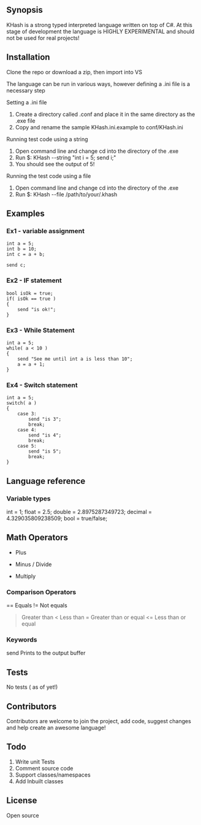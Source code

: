 ## Synopsis

KHash is a strong typed interpreted language written on top of C#. At this stage of development the language is HIGHLY EXPERIMENTAL and should not be used for real projects!

## Installation

Clone the repo or download a zip, then import into VS

The language can be run in various ways, however defining a .ini file is a necessary step

Setting a .ini file
1. Create a directory called .conf and place it in the same directory as the .exe file
2. Copy and rename the sample KHash.ini.example to conf/KHash.ini

Running test code using a string
1. Open command line and change cd into the directory of the .exe
2. Run $: KHash --string "int i = 5; send i;"
3. You should see the output of 5!

Running the test code using a file
1. Open command line and change cd into the directory of the .exe
2. Run $: KHash --file /path/to/your/.khash


## Examples

### Ex1 - variable assignment
```
int a = 5;
int b = 10;
int c = a + b;

send c;
```

### Ex2 - IF statement
```
bool isOk = true;
if( isOk == true )
{
    send "is ok!";
}
```

### Ex3 - While Statement
```
int a = 5;
while( a < 10 )
{
    send "See me until int a is less than 10";
    a = a + 1;
}
```

### Ex4 - Switch statement
```
int a = 5;
switch( a )
{
    case 3:
        send "is 3";
        break;
    case 4:
        send "is 4";
        break;
    case 5:
        send "is 5";
        break;
}
```

## Language reference

### Variable types
int = 1;
float = 2.5;
double = 2.8975287349723;
decimal = 4.329035809238509;
bool = true/false;

## Math Operators
+ Plus
- Minus
/ Divide
* Multiply

### Comparison Operators
== Equals
!= Not equals
> Greater than
< Less than
>= Greater than or equal
<= Less than or equal

### Keywords
send Prints to the output buffer


## Tests

No tests ( as of yet!)

## Contributors

Contributors are welcome to join the project, add code, suggest changes and help create an awesome language!

## Todo

1. Write unit Tests
2. Comment source code
3. Support classes/namespaces
4. Add Inbuilt classes

## License

Open source